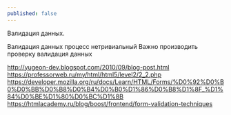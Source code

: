 ```yaml
---
published: false
---
```


Валидация данных.

Валидация данных процесс нетривиальный
Важно производить проверку валидация данных

http://yugeon-dev.blogspot.com/2010/09/blog-post.html
https://professorweb.ru/my/html/html5/level2/2_2.php
https://developer.mozilla.org/ru/docs/Learn/HTML/Forms/%D0%92%D0%B0%D0%BB%D0%B8%D0%B4%D0%B0%D1%86%D0%B8%D1%8F_%D1%84%D0%BE%D1%80%D0%BC%D1%8B
https://htmlacademy.ru/blog/boost/frontend/form-validation-techniques